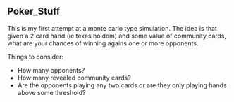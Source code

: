 ## Poker_Stuff

This is my first attempt at a monte carlo type simulation. The idea is that given a 2 card hand (ie texas holdem) and some value of community cards, what are your chances of winning agains one or more opponents.

Things to consider:
  - How many opponents?
  - How many revealed community cards?
  - Are the opponents playing any two cards or are they only playing hands above some threshold? 
